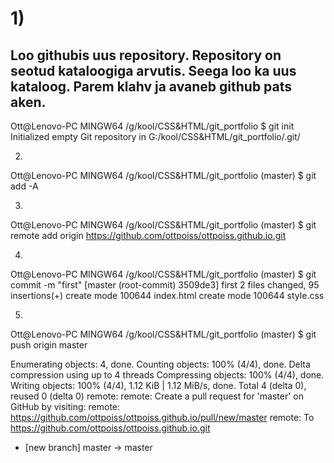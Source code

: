 <h1>1)</h1> <h2>Loo githubis uus repository. Repository on seotud kataloogiga arvutis. Seega loo ka uus kataloog. Parem klahv ja avaneb github pats aken.</h2>
Ott@Lenovo-PC MINGW64 /g/kool/CSS&HTML/git_portfolio
$ git init
Initialized empty Git repository in G:/kool/CSS&HTML/git_portfolio/.git/

2) 
Ott@Lenovo-PC MINGW64 /g/kool/CSS&HTML/git_portfolio (master)
$ git add -A

3)
Ott@Lenovo-PC MINGW64 /g/kool/CSS&HTML/git_portfolio (master)
$ git remote add origin https://github.com/ottpoiss/ottpoiss.github.io.git

4)
Ott@Lenovo-PC MINGW64 /g/kool/CSS&HTML/git_portfolio (master)
$ git commit -m "first"
[master (root-commit) 3509de3] first
 2 files changed, 95 insertions(+)
 create mode 100644 index.html
 create mode 100644 style.css

5)
Ott@Lenovo-PC MINGW64 /g/kool/CSS&HTML/git_portfolio (master)
$ git push origin master

Enumerating objects: 4, done.
Counting objects: 100% (4/4), done.
Delta compression using up to 4 threads
Compressing objects: 100% (4/4), done.
Writing objects: 100% (4/4), 1.12 KiB | 1.12 MiB/s, done.
Total 4 (delta 0), reused 0 (delta 0)
remote:
remote: Create a pull request for 'master' on GitHub by visiting:
remote:      https://github.com/ottpoiss/ottpoiss.github.io/pull/new/master
remote:
To https://github.com/ottpoiss/ottpoiss.github.io.git
 * [new branch]      master -> master
